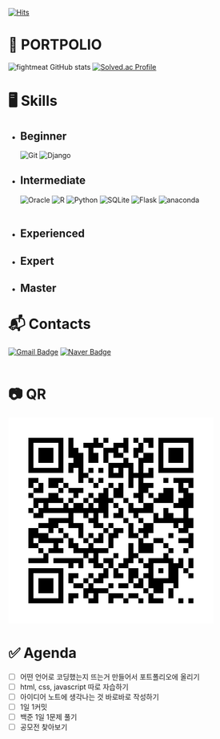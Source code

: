[![Hits](https://hits.seeyoufarm.com/api/count/incr/badge.svg?url=https%3A%2F%2Fgithub.com%2Ffightmeat&count_bg=%233DA5C8&title_bg=%23113BD0&icon=&icon_color=%23E7E7E7&title=hits&edge_flat=false)](https://hits.seeyoufarm.com)

# 📝 PORTPOLIO

![fightmeat GitHub stats](https://github-readme-stats.vercel.app/api?username=fightmeat&show_icons=true&theme=nightowl)
[![Solved.ac Profile](http://mazassumnida.wtf/api/v2/generate_badge?boj=fightmeat)](https://solved.ac/fightmeat/)

# 🖥 Skills

- ## Beginner
  ![Git](https://img.shields.io/badge/Git-F05032.svg?&style=flat-square&logo=Git&logoColor=white)
  ![Django](https://img.shields.io/badge/Django-092E20.svg?&style=flat-square&logo=Django&logoColor=white)
  <!-- B1 : 기본적인 프로그래밍 개념을 이해하고 있다 (변수, 반복문, 조건문 등).
       B2 : 간단한 프로그램을 작성할 수 있다.-->
- ## Intermediate
  ![Oracle](https://img.shields.io/badge/Oracle-F80000.svg?&style=flat-square&logo=Oracle&logoColor=white)
  ![R](https://img.shields.io/badge/R-276DC3.svg?&style=flat-square&logo=R&logoColor=white)
  ![Python](https://img.shields.io/badge/Python-3776AB.svg?&style=flat-square&logo=Python&logoColor=white)
  ![SQLite](https://img.shields.io/badge/SQLite-003B57.svg?&style=flat-square&logo=SQLite&logoColor=white)
  ![Flask](https://img.shields.io/badge/Flask-000000.svg?&style=flat-square&logo=Flask&logoColor=white)
  ![anaconda](https://img.shields.io/badge/anaconda-44A833.svg?&style=flat-square&logo=anaconda&logoColor=white)<br><br>
  <!-- I1 : 데이터 구조(배열, 리스트, 딕셔너리 등)를 이해하고 사용할 수 있다.
       I2 : 여러 개의 함수를 사용하여 중급 수준의 프로그램을 작성할 수 있다.-->

- ## Experienced
  <!-- E1 : 객체 지향 프로그래밍 및 디자인 패턴을 이해하고 있으며, 복잡한 프로그램을 작성할 수 있다.
       E2 : 코드 최적화와 디버깅에 능숙하다.-->
- ## Expert
  <!-- EX1 : 대규모 소프트웨어 프로젝트를 성공적으로 완료할 수 있는 경험이 있다.
       EX2 : 고급 알고리즘을 이해하고 설계할 수 있다.-->
- ## Master
  <!-- M1 : 다양한 기술 스택과 프레임워크를 숙지하고 있다.
       M2 : 새로운 기술을 빠르게 학습하고 팀을 이끌 수 있는 리더십 능력이 있다.-->

# 📬 Contacts

[![Gmail Badge](https://img.shields.io/badge/Gmail-d14836?style=flat-square&logo=Gmail&logoColor=white&link=mailto:nilping41@gmail.com)](mailto:niling41@gmail.com)
[![Naver Badge](https://img.shields.io/badge/Naver-03C75A?style=flat-square&logo=Naver&logoColor=white&link=mailto:lees4144@naver.com)](mailto:lees4144@naver.com)<br><br>

# 📷 QR

<img src="https://github.com/fightmeat/photos/blob/c4187bb6f7ba34bf09ed4d484e1bd67a9e573dfb/QR.png">
<!-- 카메라로 찍으면 밑에 값이 나오는데 QR로 변환한거에요 TRACSE_ID=AIG20210000313652,TRACSE_TME=10,CRSE_TRACSE_SE=C0061 -->

# ✅ Agenda

- [ ] 어떤 언어로 코딩했는지 뜨는거 만들어서 포트폴리오에 올리기
- [ ] html, css, javascript 따로 자습하기
- [ ] 아이디어 노트에 생각나는 것 바로바로 작성하기
- [ ] 1일 1커밋
- [ ] 백준 1일 1문제 풀기
- [ ] 공모전 찾아보기
